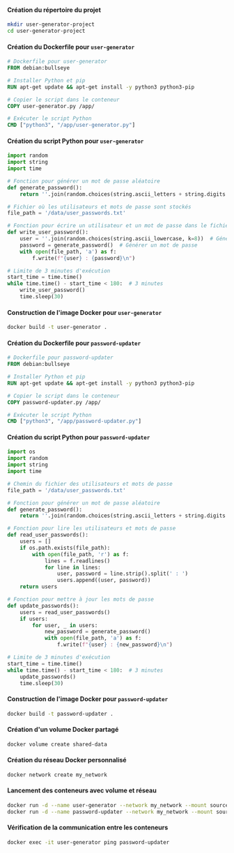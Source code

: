 

#### Création du répertoire du projet  

```bash
mkdir user-generator-project
cd user-generator-project
```

#### Création du Dockerfile pour `user-generator`  

```dockerfile
# Dockerfile pour user-generator
FROM debian:bullseye

# Installer Python et pip
RUN apt-get update && apt-get install -y python3 python3-pip

# Copier le script dans le conteneur
COPY user-generator.py /app/

# Exécuter le script Python
CMD ["python3", "/app/user-generator.py"]
```

#### Création du script Python pour `user-generator`  
```python
import random
import string
import time

# Fonction pour générer un mot de passe aléatoire
def generate_password():
    return ''.join(random.choices(string.ascii_letters + string.digits + string.punctuation, k=16))

# Fichier où les utilisateurs et mots de passe sont stockés
file_path = '/data/user_passwords.txt'

# Fonction pour écrire un utilisateur et un mot de passe dans le fichier
def write_user_password():
    user = ''.join(random.choices(string.ascii_lowercase, k=8))  # Générer un nom d'utilisateur
    password = generate_password()  # Générer un mot de passe
    with open(file_path, 'a') as f:
        f.write(f"{user} : {password}\n")

# Limite de 3 minutes d'exécution
start_time = time.time()
while time.time() - start_time < 180:  # 3 minutes
    write_user_password()
    time.sleep(30)
```

#### Construction de l'image Docker pour `user-generator`  
```bash
docker build -t user-generator .
```

#### Création du Dockerfile pour `password-updater`  
```dockerfile
# Dockerfile pour password-updater
FROM debian:bullseye

# Installer Python et pip
RUN apt-get update && apt-get install -y python3 python3-pip

# Copier le script dans le conteneur
COPY password-updater.py /app/

# Exécuter le script Python
CMD ["python3", "/app/password-updater.py"]
```

#### Création du script Python pour `password-updater`  
```python
import os
import random
import string
import time

# Chemin du fichier des utilisateurs et mots de passe
file_path = '/data/user_passwords.txt'

# Fonction pour générer un mot de passe aléatoire
def generate_password():
    return ''.join(random.choices(string.ascii_letters + string.digits + string.punctuation, k=16))

# Fonction pour lire les utilisateurs et mots de passe
def read_user_passwords():
    users = []
    if os.path.exists(file_path):
        with open(file_path, 'r') as f:
            lines = f.readlines()
            for line in lines:
                user, password = line.strip().split(' : ')
                users.append((user, password))
    return users

# Fonction pour mettre à jour les mots de passe
def update_passwords():
    users = read_user_passwords()
    if users:
        for user, _ in users:
            new_password = generate_password()
            with open(file_path, 'a') as f:
                f.write(f"{user} : {new_password}\n")

# Limite de 3 minutes d'exécution
start_time = time.time()
while time.time() - start_time < 180:  # 3 minutes
    update_passwords()
    time.sleep(30)
```

#### Construction de l'image Docker pour `password-updater`  
```bash
docker build -t password-updater .
```

#### Création d'un volume Docker partagé  
```bash
docker volume create shared-data
```

#### Création du réseau Docker personnalisé  
```bash
docker network create my_network
```

#### Lancement des conteneurs avec volume et réseau  
```bash
docker run -d --name user-generator --network my_network --mount source=shared-data,target=/data user-generator
docker run -d --name password-updater --network my_network --mount source=shared-data,target=/data password-updater
```

#### Vérification de la communication entre les conteneurs  
```bash
docker exec -it user-generator ping password-updater
```



